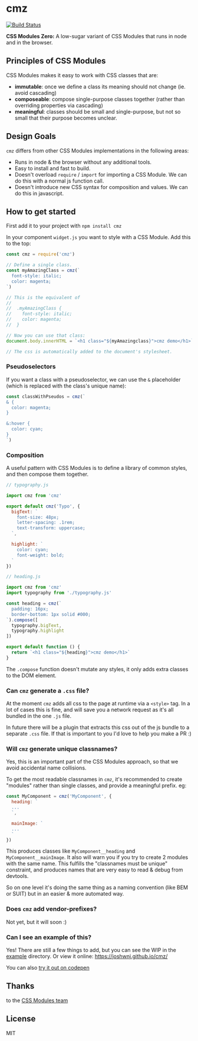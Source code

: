 # cmz

[![Build Status](https://secure.travis-ci.org/joshwnj/cmz.png)](http://travis-ci.org/joshwnj/cmz)

**CSS Modules Zero:** A low-sugar variant of CSS Modules that runs in node and in the browser.

## Principles of CSS Modules

CSS Modules makes it easy to work with CSS classes that are:

- **immutable**: once we define a class its meaning should not change (ie. avoid cascading)
- **composeable**: compose single-purpose classes together (rather than overriding properties via cascading)
- **meaningful**: classes should be small and single-purpose, but not so small that their purpose becomes unclear.

## Design Goals

`cmz` differs from other CSS Modules implementations in the following areas:

- Runs in node & the browser without any additional tools.
- Easy to install and fast to build.
- Doesn't overload `require` / `import` for importing a CSS Module. We can do this with a normal js function call.
- Doesn't introduce new CSS syntax for composition and values. We can do this in javascript.

## How to get started

First add it to your project with `npm install cmz`

In your component `widget.js` you want to style with a CSS Module. Add this to the top:

```js
const cmz = require('cmz')

// Define a single class.
const myAmazingClass = cmz(`
  font-style: italic;
  color: magenta;
`)

// This is the equivalent of
//
//  .myAmazingClass {
//    font-style: italic;
//    color: magenta;
//  }

// Now you can use that class:
document.body.innerHTML = `<h1 class="${myAmazingclass}">cmz demo</h1>`

// The css is automatically added to the document's stylesheet.
```

### Pseudoselectors

If you want a class with a pseudoselector, we can use the `&` placeholder (which is replaced with the class's unique name):

```js
const classWithPseudos = cmz(`
& {
  color: magenta;
}

&:hover {
  color: cyan;
}
`)
```

### Composition

A useful pattern with CSS Modules is to define a library of common styles, and then compose them together.

```js
// typography.js

import cmz from 'cmz'

export default cmz('Typo', {
  bigText: `
    font-size: 48px;
    letter-spacing: .1rem;
    text-transform: uppercase;
  `,

  highlight: `
    color: cyan;
    font-weight: bold;
  `
})
```

```js
// heading.js

import cmz from 'cmz'
import typography from './typography.js'

const heading = cmz(`
  padding: 16px;
  border-bottom: 1px solid #000;
`).compose([
  typography.bigText,
  typography.highlight
])

export default function () {
  return `<h1 class="${heading}">cmz demo</h1>`
}

```

The `.compose` function doesn't mutate any styles, it only adds extra classes to the DOM element.

### Can `cmz` generate a `.css` file?

At the moment `cmz` adds all css to the page at runtime via a `<style>` tag. In a lot of cases this is fine, and will save you a network request as it's all bundled in the one `.js` file.

In future there will be a plugin that extracts this css out of the js bundle to a separate `.css` file. If that is important to you I'd love to help you make a PR :)

### Will `cmz` generate unique classnames?

Yes, this is an important part of the CSS Modules approach, so that we avoid accidental name collisions.

To get the most readable classnames in `cmz`, it's recommended to create "modules" rather than single classes, and provide a meaningful prefix. eg:

```js
const MyComponent = cmz('MyComponent', {
  heading: `
  ...
  `,

  mainImage: `
  ...
  `
})
```

This produces classes like `MyComponent__heading` and `MyComponent__mainImage`. It also will warn you if you try to create 2 modules with the same name. This fulfills the "classnames must be unique" constraint, and produces names that are very easy to read & debug from devtools.

So on one level it's doing the same thing as a naming convention (like BEM or SUIT) but in an easier & more automated way.

### Does `cmz` add vendor-prefixes?

Not yet, but it will soon :)

### Can I see an example of this?

Yes! There are still a few things to add, but you can see the WIP in the [example](https://github.com/joshwnj/cmz/tree/master/example) directory. Or view it online: <https://joshwnj.github.io/cmz/>

You can also [try it out on codepen](http://codepen.io/joshwnj/pen/zZNERK?editors=0010#0)

## Thanks

to the [CSS Modules team](https://github.com/orgs/css-modules/people)

## License

MIT
